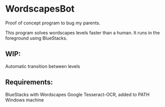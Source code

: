 # WordscapesBot
Proof of concept program to bug my parents.

This program solves wordscapes levels faster than a human. It runs in the foreground using BlueStacks.

## WIP:
Automatic transition between levels

## Requirements:
BlueStacks with Wordscapes
Google Tesseract-OCR, added to PATH
Windows machine
